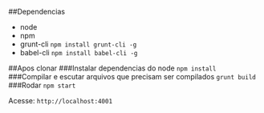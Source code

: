 ##Dependencias
- node
- npm
- grunt-cli `npm install grunt-cli -g`
- babel-cli `npm install babel-cli -g`

##Apos clonar
###Instalar dependencias do node
`npm install`
###Compilar e escutar arquivos que precisam ser compilados
`grunt build`
###Rodar
`npm start`

Acesse: `http://localhost:4001`
